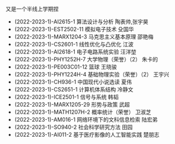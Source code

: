 又是一个半线上学期捏

- (2022-2023-1)-AI2615-1 算法设计与分析 陶表帅,张宇昊
- (2022-2023-1)-EST2502-11 模拟电子技术 殳国华
- (2022-2023-1)-MARX1204-3 马克思主义基本原理 邵艳梅
- (2022-2023-1)-CS2601-1 线性优化与凸优化 江波
- (2022-2023-1)-AI2618-1 电子电路系统实验 汪洋堃
- (2022-2023-1)-PHY1252H-7 大学物理（荣誉）（2） 朱卡的
- (2022-2023-1)-PE003C01-12 篮球 王晓骏
- (2022-2023-1)-PHY1224H-4 基础物理实验（荣誉）（2） 王宇兴
- (2022-2023-1)-CH936-1 中国现代小说选读 夏伟
- (2022-2023-1)-CS2651-1 计算机体系结构 冷静文
- (2022-2023-1)-ICE2501-1 信号与系统 韩韬
- (2022-2023-1)-MARX1205-29 形势与政策 武超
- (2022-2023-1)-MATH1207H-2 概率统计（荣誉） 卫淑芝
- (2022-2023-1)-AM016-1 网络环境下的文科信息检索 陆宏弟
- (2022-2023-1)-SO940-2 社会科学研究方法 田园
- (2022-2023-1)-AI011-2 基于医疗影像的人工智能实践 楚朋志

